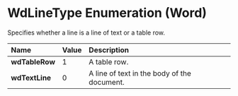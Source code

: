 
# WdLineType Enumeration (Word)

Specifies whether a line is a line of text or a table row.



|**Name**|**Value**|**Description**|
|:-----|:-----|:-----|
| **wdTableRow**|1|A table row.|
| **wdTextLine**|0|A line of text in the body of the document.|
